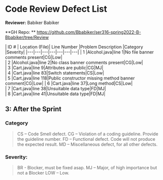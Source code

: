 # Code Review Defect List
   
**Reviewer:** Babiker Babiker

**GH Repo: **  https://github.com/Bbabiker/ser316-spring2022-B-Bbabiker/tree/Review

 
 

| ID # | Location (File)| Line Number |Problem Description |Category |Severity|
|---|---|---|---|---|---|---|
| 1 |Alcohol.java|line 1|No file banner comments present|CG|Low|  
| 2 |Alcohol.java|line 2|No class banner comments present|CG|Low|      
| 3 |Cart.java|line 9|Attributes are public|CG|MJ|      
| 4 |Cart.java|line 83|Switch statements|CS|Low|      
| 5 |Cart.java|line 118|Public constructor missing  method banner comment|CG|Low| 
| 6 |Cart.java|line 37|Long method|CS|Low|      
| 7 |Cart.java|line 38|Unsuitable data type|FD|MJ|      
| 8 |Cart.java|line 41|Unsuitable data type|FD|MJ|      
## 3: After the Sprint

### Category
> CS – Code Smell defect. CG – Violation of a coding guideline. Provide the guideline number. FD – Functional defect. Code will not produce the expected result. MD – Miscellaneous defect, for all other defects.


### Severity:

> BR - Blocker, must be fixed asap. MJ – Major, of high importance but not a Blocker LOW – Low.

